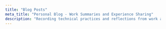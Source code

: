```yaml
---
title: "Blog Posts"
meta_title: "Personal Blog - Work Summaries and Experience Sharing"
description: "Recording technical practices and reflections from work and learning. This blog content is compiled personally and may contain inaccuracies. If you find any errors or areas for improvement, please feel free to discuss corrections with me. Truth becomes clearer through debate, and I look forward to improving together with you."
---
```


